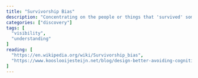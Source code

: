 ```yaml
---
title: "Survivorship Bias"
description: "Concentrating on the people or things that 'survived' some process and inadvertently overlooking those that didn't because of their lack of visibility."
categories: ["discovery"]
tags: [
  "visibility",
  "understanding"
]
reading: [
  "https://en.wikipedia.org/wiki/Survivorship_bias",
  "https://www.kooslooijesteijn.net/blog/design-better-avoiding-cognitive-biases"
]
---
```


